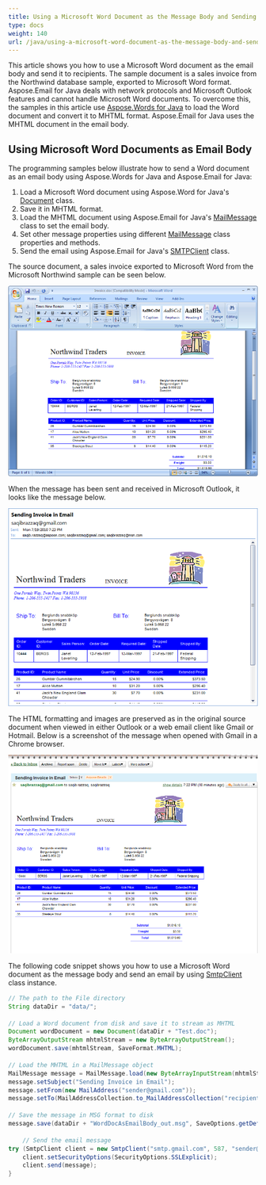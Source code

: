 ```yaml
---
title: Using a Microsoft Word Document as the Message Body and Sending Email
type: docs
weight: 140
url: /java/using-a-microsoft-word-document-as-the-message-body-and-sending-email/
---
```



This article shows you how to use a Microsoft Word document as the email body and send it to recipients. The sample document is a sales invoice from the Northwind database sample, exported to Microsoft Word format. Aspose.Email for Java deals with network protocols and Microsoft Outlook features and cannot handle Microsoft Word documents. To overcome this, the samples in this article use [Aspose.Words for Java](https://products.aspose.com/words/java/) to load the Word document and convert it to MHTML format. Aspose.Email for Java uses the MHTML document in the email body.
## **Using Microsoft Word Documents as Email Body**
The programming samples below illustrate how to send a Word document as an email body using Aspose.Words for Java and Aspose.Email for Java:

1. Load a Microsoft Word document using Aspose.Word for Java's [Document](https://reference.aspose.com/words/java/com.aspose.words/Document) class.
1. Save it in MHTML format.
1. Load the MHTML document using Aspose.Email for Java's [MailMessage](https://reference.aspose.com/email/java/com.aspose.email/MailMessage) class to set the email body.
1. Set other message properties using different [MailMessage](https://reference.aspose.com/email/java/com.aspose.email/MailMessage) class properties and methods.
1. Send the email using Aspose.Email for Java's [SMTPClient](https://reference.aspose.com/email/java/com.aspose.email/smtpclient) class.

The source document, a sales invoice exported to Microsoft Word from the Microsoft Northwind sample can be seen below. 

![todo:image_alt_text](using-a-microsoft-word-document-as-the-message-body-and-sending-email_1.png)

When the message has been sent and received in Microsoft Outlook, it looks like the message below. 

![todo:image_alt_text](using-a-microsoft-word-document-as-the-message-body-and-sending-email_2.png)

The HTML formatting and images are preserved as in the original source document when viewed in either Outlook or a web email client like Gmail or Hotmail. Below is a screenshot of the message when opened with Gmail in a Chrome browser. 

![todo:image_alt_text](using-a-microsoft-word-document-as-the-message-body-and-sending-email_3.png)

The following code snippet shows you how to use a Microsoft Word document as the message body and send an email by using [SmtpClient](https://reference.aspose.com/email/java/com.aspose.email/smtpclient) class instance.



~~~Java
// The path to the File directory
String dataDir = "data/";

// Load a Word document from disk and save it to stream as MHTML
Document wordDocument = new Document(dataDir + "Test.doc");
ByteArrayOutputStream mhtmlStream = new ByteArrayOutputStream();
wordDocument.save(mhtmlStream, SaveFormat.MHTML);

// Load the MHTML in a MailMessage object
MailMessage message = MailMessage.load(new ByteArrayInputStream(mhtmlStream.toByteArray()), new MhtmlLoadOptions());
message.setSubject("Sending Invoice in Email");
message.setFrom(new MailAddress("sender@gmail.com"));
message.setTo(MailAddressCollection.to_MailAddressCollection("recipient@gmail.com"));

// Save the message in MSG format to disk
message.save(dataDir + "WordDocAsEmailBody_out.msg", SaveOptions.getDefaultMsgUnicode());

    // Send the email message
try (SmtpClient client = new SmtpClient("smtp.gmail.com", 587, "sender@gmail.com", "pwd")) {
    client.setSecurityOptions(SecurityOptions.SSLExplicit);
    client.send(message);
}
~~~